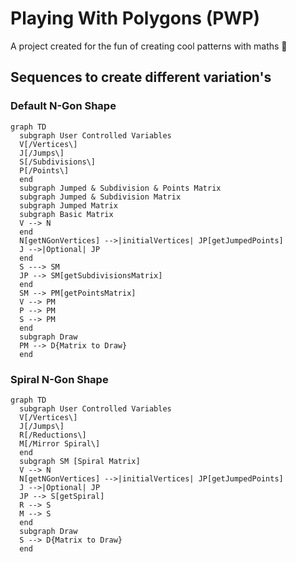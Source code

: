 # Playing With Polygons (PWP)

A project created for the fun of creating cool patterns with maths 🔢

## Sequences to create different variation's

### Default N-Gon Shape

```mermaid
graph TD
  subgraph User Controlled Variables
  V[/Vertices\]
  J[/Jumps\]
  S[/Subdivisions\]
  P[/Points\]
  end
  subgraph Jumped & Subdivision & Points Matrix
  subgraph Jumped & Subdivision Matrix
  subgraph Jumped Matrix
  subgraph Basic Matrix
  V --> N
  end
  N[getNGonVertices] -->|initialVertices| JP[getJumpedPoints]
  J -->|Optional| JP
  end
  S ---> SM
  JP --> SM[getSubdivisionsMatrix]
  end
  SM --> PM[getPointsMatrix]
  V --> PM
  P --> PM
  S --> PM
  end
  subgraph Draw
  PM --> D{Matrix to Draw}
  end
```

### Spiral N-Gon Shape

```mermaid
graph TD
  subgraph User Controlled Variables
  V[/Vertices\]
  J[/Jumps\]
  R[/Reductions\]
  M[/Mirror Spiral\]
  end
  subgraph SM [Spiral Matrix]
  V --> N
  N[getNGonVertices] -->|initialVertices| JP[getJumpedPoints]
  J -->|Optional| JP
  JP --> S[getSpiral]
  R --> S
  M --> S
  end
  subgraph Draw
  S --> D{Matrix to Draw}
  end
```
